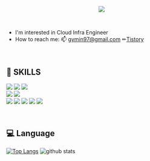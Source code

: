 <p align="center">
  <img src="https://capsule-render.vercel.app/api?type=transparent&fontColor=8b00ff&height=150&section=header&text=GyeongminKim &fontSize=70" />
</p>

<br/>

- I'm interested in Cloud Infra Engineer         
- How to reach me: 📫 gymin97@gmail.com ✏[Tistory](https://gammistory.tistory.com/)

<br/>


## 🧿 SKILLS 

<p>
<img src="https://img.shields.io/badge/Python-3776AB?style=flat-square&logo=python&logoColor=white"/>    
<img src="https://img.shields.io/badge/MySQL-4479A1?style=flat-square&logo=MySQL&logoColor=white"/>
<img src="https://img.shields.io/badge/Django-092E20?style=flat-square&logo=Django&logoColor=white"/>
  
<br>
<img src="https://img.shields.io/badge/Linux-FCC624?style=flat-square&logo=linux&logoColor=black"/>
<img src="https://img.shields.io/badge/Windows-0078D6?style=flat-square&logo=windows&logoColor=white"/>
  
<br>
<img src="https://img.shields.io/badge/Git-F05032?style=flat-square&logo=Git&logoColor=white"/>
<img src="https://img.shields.io/badge/AWS-232F3E?style=flat-square&logo=Amazon%20AWS&logoColor=white"/>
<img src="https://img.shields.io/badge/GCP-4285F4?style=flat-square&logo=Google%20Cloud&logoColor=white"/>
<img src="https://img.shields.io/badge/Docker-2496ED?style=flat-square&logo=Docker&logoColor=white"/>
<img src="https://img.shields.io/badge/Kubernetes-326CE5?style=flat-square&logo=Kubernetes&logoColor=white"/>

</p>
<br/>

## 💻 Language 
[![Top Langs](https://github-readme-stats.vercel.app/api/top-langs/?username=gymin97&layout=compact)](https://github.com/gymin97)
![github stats](https://github-readme-stats.vercel.app/api?username=gymin97&show_icons=true)

<br/>

